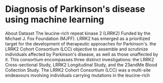# Diagnosis of Parkinson's disease using machine learning

About Dataset
The leucine-rich repeat kinase 2 (LRRK2) Funded by the Michael J. Fox Foundation (MJFF). LRRK2 has emerged as a prioritized target for the development of therapeutic approaches for Parkinson's.
the LRRK2 Cohort Consortium (LCC) objective to assemble and scrutinize individuals affected by Parkinson's disease, as well as those unaffected by it. This consortium encompasses three distinct investigations: the LRRK2 Cross-sectional Study, LRRK2 Longitudinal Study, and the 23andMe Blood Collection Study. 
The LRRK2 Cohort Consortium (LCC) was a multi-site endeavours involving individuals carrying mutations in the leucine-rich 

